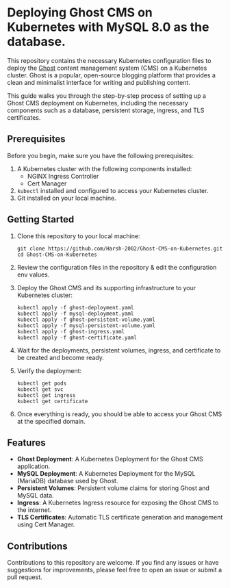 # Deploying Ghost CMS on Kubernetes with MySQL 8.0 as the database.

This repository contains the necessary Kubernetes configuration files to deploy the [Ghost](https://ghost.org/) content management system (CMS) on a Kubernetes cluster. Ghost is a popular, open-source blogging platform that provides a clean and minimalist interface for writing and publishing content.

This guide walks you through the step-by-step process of setting up a Ghost CMS deployment on Kubernetes, including the necessary components such as a database, persistent storage, ingress, and TLS certificates.

## Prerequisites

Before you begin, make sure you have the following prerequisites:

1. A Kubernetes cluster with the following components installed:
   - NGINX Ingress Controller
   - Cert Manager
2. `kubectl` installed and configured to access your Kubernetes cluster.
3. Git installed on your local machine.

## Getting Started

1. Clone this repository to your local machine:

   ```
   git clone https://github.com/Harsh-2002/Ghost-CMS-on-Kubernetes.git
   cd Ghost-CMS-on-Kubernetes
   ```

2. Review the configuration files in the repository & edit the configuration env values. 

3. Deploy the Ghost CMS and its supporting infrastructure to your Kubernetes cluster:

   ```
   kubectl apply -f ghost-deployment.yaml
   kubectl apply -f mysql-deployment.yaml
   kubectl apply -f ghost-persistent-volume.yaml
   kubectl apply -f mysql-persistent-volume.yaml
   kubectl apply -f ghost-ingress.yaml
   kubectl apply -f ghost-certificate.yaml
   ```

4. Wait for the deployments, persistent volumes, ingress, and certificate to be created and become ready.

5. Verify the deployment:

   ```
   kubectl get pods
   kubectl get svc
   kubectl get ingress
   kubectl get certificate
   ```

6. Once everything is ready, you should be able to access your Ghost CMS at the specified domain.

## Features

- **Ghost Deployment**: A Kubernetes Deployment for the Ghost CMS application.
- **MySQL Deployment**: A Kubernetes Deployment for the MySQL (MariaDB) database used by Ghost.
- **Persistent Volumes**: Persistent volume claims for storing Ghost and MySQL data.
- **Ingress**: A Kubernetes Ingress resource for exposing the Ghost CMS to the internet.
- **TLS Certificates**: Automatic TLS certificate generation and management using Cert Manager.

## Contributions

Contributions to this repository are welcome. If you find any issues or have suggestions for improvements, please feel free to open an issue or submit a pull request.
